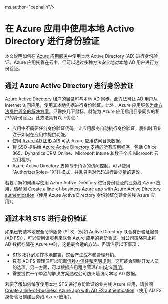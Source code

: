 <properties 
	pageTitle="在 Azure 应用中使用本地 Active Directory 进行身份验证 | Azure" 
	description="了解 Azure 应用服务中的业务线应用在本地 Active Directory 上进行身份验证时可用的不同选项" 
	services="app-service" 
	documentationCenter="" 
	authors="cephalin" 
	manager="wpickett" 
	editor="jimbe"/>

<tags 
	ms.service="app-service" 
	ms.devlang="na" 
	ms.topic="article" 
	ms.tgt_pltfrm="na" 
	ms.workload="web" 
	ms.date="08/31/2016" 
	wacn.date="10/25/2016" 
	ms.author="cephalin"/>
	ms.author="cephalin"/>

# 在 Azure 应用中使用本地 Active Directory 进行身份验证 #

本文说明如何在 [Azure 应用服务](/documentation/articles/app-service-value-prop-what-is/)中使用本地 Active Directory (AD) 进行身份验证。Azure 应用托管在云中，但可以通过多种方法安全地对本地 AD 用户进行身份验证。

## 通过 Azure Active Directory 进行身份验证
Azure Active Directory 租户的目录可与本地 AD 同步。此方法可让 AD 用户从 Internet 访问应用，使用其本地凭据进行身份验证。此外，Azure 应用服务[为此方法提供周全的解决方案](/documentation/articles/app-service-mobile-how-to-configure-active-directory-authentication/)。只需按几下鼠标，就能为 Azure 应用启用目录同步的租户的身份验证。此方法具有以下优点：

-	应用中不需要任何身份验证代码。让应用服务自动执行身份验证，腾出时间专注于如何在应用中提供功能。
-	使用 [Azure AD 图形 API](http://msdn.microsoft.com/zh-cn/library/azure/hh974476.aspx) 可从 Azure 应用访问目录数据。
-	将 SSO 提供给 [Azure Active Directory 支持的所有应用程序](/home/features/identity/)，包括 Office 365、Dynamics CRM Online、Microsoft Intune 和数千个非 Microsoft 云应用程序。
-	Azure Active Directory 支持基于角色的访问控制。可以使用 [Authorize(Roles="X")] 模式，并且只需对代码进行最少量的更改。

若要了解如何编写使用 Azure Active Directory 进行身份验证的业务线 Azure 应用，请参阅 [Create a line-of-business Azure app with Azure Active Directory authentication](/documentation/articles/web-sites-dotnet-lob-application-azure-ad/)（使用 Azure Active Directory 身份验证创建业务线 Azure 应用）。

## 通过本地 STS 进行身份验证
如果已安装本地安全令牌服务 (STS)（例如 Active Directory 联合身份验证服务 (AD FS)），可以使用该服务来联合 Azure 应用的身份验证。当公司策略禁止将 AD 数据存储在 Azure 中时，这是最合适的方法。但请注意以下事项：

-	STS 拓扑必须在本地部署，这会产生成本和管理开销。
-	只有 AD FS 管理员可以配置[信赖方信任和声明规则](http://technet.microsoft.com/zh-cn/library/dd807108.aspx)，这可能会限制开发人员的选项。另一方面，可以根据应用程序管理和自定义[声明](http://technet.microsoft.com/zh-cn/library/ee913571.aspx)。
-	需要提供一个单独的解决方案通过公司防火墙访问本地 AD 数据。

若要了解如何编写使用本地 STS 进行身份验证的业务线 Azure 应用，请参阅 [Create a line-of-business Azure app with AD FS authentication](/documentation/articles/web-sites-dotnet-lob-application-adfs/)（使用 AD FS 身份验证创建业务线 Azure 应用）。
 

<!---HONumber=Mooncake_0926_2016-->